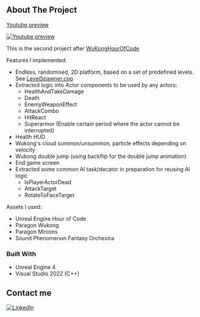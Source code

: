 <!-- ABOUT THE PROJECT -->
## About The Project
<a href="https://youtu.be/Ph1tOzIDEV8">Youtube preview</a>

[![Youtube preview](https://img.youtube.com/vi/Ph1tOzIDEV8/0.jpg)](https://youtu.be/Ph1tOzIDEV8)

This is the second project after <a href="https://github.com/yll12/WuKongHourOfCode">WuKongHourOfCode</a>

Features I implemented:
* Endless, randomised, 2D platform, based on a set of predefined levels. See <a href="https://github.com/yll12/WuKongEndlessRunner/blob/master/Source/WuKongEndlessRunner/Private/LevelSpawner.cpp">LevelSpawner.cpp</a>
* Extracted logic into Actor components to be used by any actors:
  * HealthAndTakeDamage
  * Death
  * EnemyWeaponEffect
  * AttackCombo
  * HitReact
  * Superarmor (Enable certain period where the actor cannot be interrupted)
* Health HUD
* Wukong's cloud summon/unsummon, particle effects depending on velocity
* Wukong double jump (using backflip for the double jump animation)
* End game screen
* Extracted some common AI task/decator in preparation for reusing AI logic
  *  IsPlayerActorDead
  *  AttackTarget
  *  RotateToFaceTarget

Assets I used:
* Unreal Engine Hour of Code
* Paragon Wukong
* Paragon Minions
* Sound Phenomenon Fantasy Orchestra

### Built With

* Unreal Engine 4
* Visual Studio 2022 (C++)

## Contact me

[![LinkedIn][linkedin-shield]][linkedin-url]

<!-- MARKDOWN LINKS & IMAGES -->
<!-- https://www.markdownguide.org/basic-syntax/#reference-style-links -->
[contributors-shield]: https://img.shields.io/github/contributors/othneildrew/Best-README-Template.svg?style=for-the-badge
[contributors-url]: https://github.com/othneildrew/Best-README-Template/graphs/contributors
[forks-shield]: https://img.shields.io/github/forks/othneildrew/Best-README-Template.svg?style=for-the-badge
[forks-url]: https://github.com/othneildrew/Best-README-Template/network/members
[stars-shield]: https://img.shields.io/github/stars/othneildrew/Best-README-Template.svg?style=for-the-badge
[stars-url]: https://github.com/othneildrew/Best-README-Template/stargazers
[issues-shield]: https://img.shields.io/github/issues/othneildrew/Best-README-Template.svg?style=for-the-badge
[issues-url]: https://github.com/othneildrew/Best-README-Template/issues
[license-shield]: https://img.shields.io/github/license/othneildrew/Best-README-Template.svg?style=for-the-badge
[license-url]: https://github.com/othneildrew/Best-README-Template/blob/master/LICENSE.txt
[linkedin-shield]: https://img.shields.io/badge/-LinkedIn-black.svg?style=for-the-badge&logo=linkedin&colorB=555
[linkedin-url]: https://www.linkedin.com/in/yong-li-l-54178ba6
